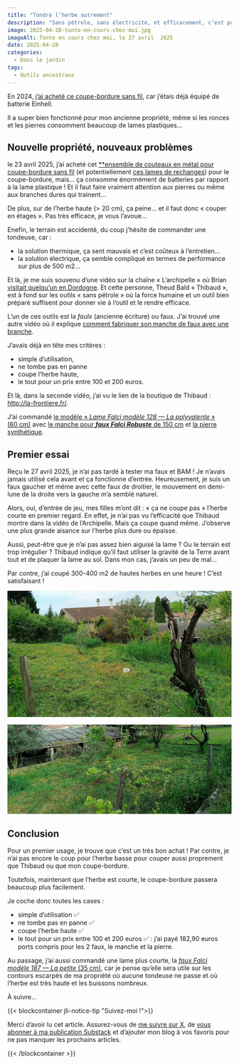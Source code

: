 ```yaml
---
title: "Tondre l’herbe autrement"
description: "Sans pétrole, sans électricité, et efficacement, c’est possible."
image: 2025-04-28-tonte-en-cours-chez-moi.jpg
imageAlt: Tonte en cours chez moi, le 27 avril  2025
date: 2025-04-28
categories:
  - Dans le jardin
tags:
  - Outils ancestraux
---
```


En 2024, [j’ai acheté ce coupe-bordure sans fil](https://www.amazon.fr/dp/B08LQHKBNT), car j’étais déjà équipé de batterie Einhell.

Il a super bien fonctionné pour mon ancienne propriété, même si les ronces et les pierres consomment beaucoup de lames plastiques…

## Nouvelle propriété, nouveaux problèmes

le 23 avril 2025, j’ai acheté cet [\*\*ensemble de couteaux en métal pour coupe-bordure sans fil](https://www.amazon.fr/dp/B088P29JFF) (et potentiellement [ces lames de rechanges](https://www.amazon.fr/dp/B0CZ3FPQ57)) pour le coupe-bordure, mais… ça consomme énormément de batteries par rapport à la lame plastique ! Et il faut faire vraiment attention aux pierres ou même aux branches dures qui trainent…

De plus, sur de l’herbe haute (> 20 cm), ça peine… et il faut donc « couper en étages ». Pas très efficace, je vous l’avoue…

Enefin, le terrain est accidenté, du coup j’hésite de commander une tondeuse, car :

- la solution thermique, ça sent mauvais et c’est coûteux à l’entretien…
- la solution électrique, ça semble compliqué en termes de performance sur plus de 500 m2…

Et là, je me suis souvenu d’une vidéo sur la chaîne « L’archipelle » où Brian [visitait quelqu’un en Dordogne](https://www.youtube.com/watch?v=mxFKWyC-4RI&t=2027s). Et cette personne, Theud Bald « Thibaud », est à fond sur les outils « sans pétrole » où la force humaine et un outil bien préparé suffisent pour donner vie à l’outil et le rendre efficace.

L’un de ces outils est la _faulx_ (ancienne écriture) ou faux. J’ai trouvé une autre vidéo où il explique [comment fabriquer son manche de faux avec une branche](https://www.youtube.com/watch?v=R-18PeBxoRM).

J’avais déjà en tête mes critères :

- simple d’utilisation,
- ne tombe pas en panne
- coupe l’herbe haute,
- le tout pour un prix entre 100 et 200 euros.

Et là, dans la seconde vidéo, j’ai vu le lien de la boutique de Thibaud : http://la-frontiere.fr/.

J’ai commandé [le modèle « *Lame Falci modèle 128 — La polyvalente* » (60 cm)](https://la-frontiere.fr/boutique/lame-de-faux-falci-modele-128-la-polyvalente) avec [le manche pour **_faux Falci Robuste_** de 150 cm](https://la-frontiere.fr/boutique/manche-de-faulx-falci-robuste) et [la pierre synthétique](https://la-frontiere.fr/boutique/pierre-a-faux-carborundum-qualite-silicar).

## Premier essai

Reçu le 27 avril 2025, je n’ai pas tardé à tester ma faux et BAM ! Je n’avais jamais utilisé cela avant et ça fonctionne d’entrée. Heureusement, je suis un faux gaucher et même avec cette faux de droitier, le mouvement en demi-lune de la droite vers la gauche m’a semblé naturel.

Alors, oui, d’entrée de jeu, mes filles m’ont dit : « ça ne coupe pas » l’herbe courte en premier regard. En effet, je n’ai pas vu l’efficacité que Thibaud montre dans la vidéo de l’Archipelle. Mais ça coupe quand même. J’observe une plus grande aisance sur l’herbe plus dure ou épaisse.

Aussi, peut-être que je n’ai pas assez bien aiguisé la lame ? Ou le terrain est trop irrégulier ? Thibaud indique qu’il faut utiliser la gravité de la Terre avant tout et de plaquer la lame au sol. Dans mon cas, j’avais un peu de mal…

Par contre, j’ai coupé 300-400 m2 de hautes herbes en une heure ! C’est satisfaisant !

![Tonte en cours](tonte-en-cours.jpg)

![Tonte terminée !](tonte-terminee.jpg)

## Conclusion

Pour un premier usage, je trouve que c’est un très bon achat ! Par contre, je n’ai pas encore le coup pour l’herbe basse pour couper aussi proprement que Thibaud ou que mon coupe-bordure.

Toutefois, maintenant que l’herbe est courte, le coupe-bordure passera beaucoup plus facilement.

Je coche donc toutes les cases :

- simple d’utilisation ✅
- ne tombe pas en panne ✅
- coupe l’herbe haute ✅
- le tout pour un prix entre 100 et 200 euros ✅ : j’ai payé 182,90 euros ports compris pour les 2 faux, le manche et la pierre.

Au passage, j’ai aussi commandé une lame plus courte, la [_faux Falci modèle 187 — La petite_ (35 cm)](https://la-frontiere.fr/boutique/lame-de-faux-falci-modele-187-la-petite), car je pense qu’elle sera utile sur les contours escarpés de ma propriété où aucune tondeuse ne passe et où l’herbe est très haute et les buissons nombreux.

À suivre…

{{< blockcontainer jli-notice-tip "Suivez-moi !">}}

Merci d’avoir lu cet article. Assurez-vous de [me suivre sur X](https://x.com/LitzlerJeremie), de [vous abonner à ma publication Substack](https://iamjeremie.substack.com/) et d’ajouter mon blog à vos favoris pour ne pas manquer les prochains articles.

{{< /blockcontainer >}}
